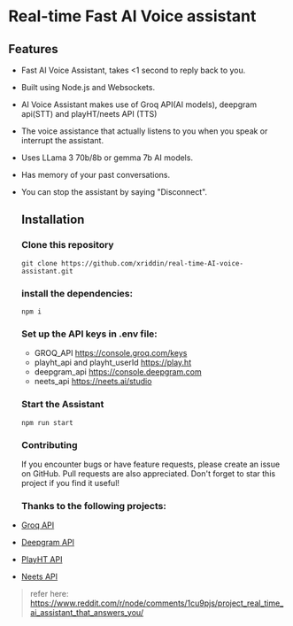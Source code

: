 # Real-time Fast AI Voice assistant
## Features
- Fast AI Voice Assistant, takes <1 second to reply back to you.
- Built using Node.js and Websockets.
- AI Voice Assistant makes use of Groq API(AI models), deepgram api(STT) and playHT/neets API (TTS)
- The voice assistance that actually listens to you when you speak or interrupt the assistant.
- Uses LLama 3 70b/8b or gemma 7b AI models.
- Has memory of your past conversations.
- You can stop the assistant by saying "Disconnect".
  
  ## Installation
  ### Clone this repository
  ```git clone https://github.com/xriddin/real-time-AI-voice-assistant.git```
  ### install the dependencies:
  ```npm i```
  ### Set up the API keys in .env file:
  - GROQ_API https://console.groq.com/keys
  - playht_api and playht_userId https://play.ht
  - deepgram_api https://console.deepgram.com
  - neets_api https://neets.ai/studio

  ### Start the Assistant
  ``` npm run start ```
  ### Contributing
  If you encounter bugs or have feature requests, please create an issue on GitHub. Pull requests are also appreciated. Don't forget to star this project if you find it useful!
  
  ### Thanks to the following projects:
- [Groq API](https://groq.com)
- [Deepgram API](https://deepgram.com)
- [PlayHT API](https://play.ht)
- [Neets API](https://neets.ai/studio)



> refer here: https://www.reddit.com/r/node/comments/1cu9pjs/project_real_time_ai_assistant_that_answers_you/
